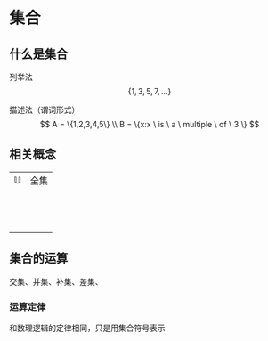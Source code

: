 # 集合

## 什么是集合

列举法
$$
\{1,3,5,7,...\}
$$


描述法（谓词形式）
$$
A = \{1,2,3,4,5\} \\
B = \{x:x \ is \ a \ multiple \ of \ 3 \}
$$

## 相关概念

|              |      |
| ------------ | ---- |
| $\mathbb{U}$ | 全集 |
|              |      |
|              |      |
|              |      |
|              |      |
|              |      |
|              |      |
|              |      |
|              |      |
|              |      |
|              |      |
|              |      |
|              |      |
|              |      |



## 集合的运算

交集、并集、补集、差集、

### 运算定律

和数理逻辑的定律相同，只是用集合符号表示